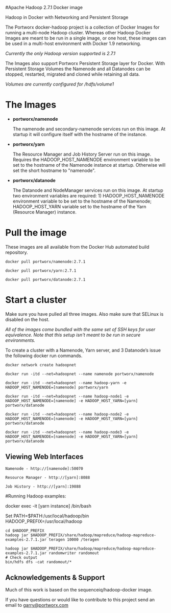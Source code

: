 #Apache Hadoop 2.7.1 Docker image

Hadoop in Docker with Networking and Persistent Storage

The Portworx docker-hadoop project is a collection of Docker Images for running a multi-node Hadoop cluster. Whereas other Hadoop Docker Images are meant to be run in a single image, or one host, these images can be used in a multi-host environment with Docker 1.9 networking.

_Currently the only Hadoop version supported is 2.7.1_

The Images also support Portworx Persistent Storage layer for Docker. With Persistent Storage Volumes the Namenode and all Datanodes can be stopped, restarted, migrated and cloned while retaining all data.

_Volumes are currently configured for /hdfs/volume1_

# The Images

* **portworx/namenode**

  The namenode and secondary-namenode services run on this image. At startup it will configure itself with the hostname of the instance.

* **portworx/yarn**

  The Resource Manager and Job History Server run on this image.  Requires the HADOOP_HOST_NAMENODE environment variable to be set to the hostname of the Namenode instance at startup. Otherwise will set the short hostname to "namenode". 

* **portworx/datanode**

  The Datanode and NodeManager services run on this image.  At startup two environment variables are required: 1) HADOOP_HOST_NAMENODE environment variable to be set to the hostname of the Namenode; HADOOP_HOST_YARN variable set to the hostname of the Yarn (Resource Manager) instance.


# Pull the image

These images are all available from the Docker Hub automated build repository.

```
docker pull portworx/namenode:2.7.1
```

```
docker pull portworx/yarn:2.7.1
```

```
docker pull portworx/datanode:2.7.1
```


# Start a cluster

Make sure you have pulled all three images. Also make sure that SELinux is disabled on the host. 

_All of the images come bundled with the same set of SSH keys for user equivalence. Note that this setup isn't meant to be run in secure environments._

To create a cluster with a Namenode, Yarn server, and 3 Datanode’s issue the following docker run commands. 

```
docker network create hadoopnet
```

```
docker run -itd --net=hadoopnet --name namenode portworx/namenode
```

```
docker run -itd --net=hadoopnet --name hadoop-yarn -e HADOOP_HOST_NAMENODE=[namenode] portworx/yarn
```

```
docker run -itd --net=hadoopnet --name hadoop-node1 -e HADOOP_HOST_NAMENODE=[namenode] -e HADOOP_HOST_YARN=[yarn] portworx/datanode
```

```
docker run -itd --net=hadoopnet --name hadoop-node2 -e HADOOP_HOST_NAMENODE=[namenode] -e HADOOP_HOST_YARN=[yarn] portworx/datanode
```

```
docker run -itd --net=hadoopnet --name hadoop-node3 -e HADOOP_HOST_NAMENODE=[namenode] -e HADOOP_HOST_YARN=[yarn] portworx/datanode
```



## Viewing Web Interfaces

```
Namenode - http://[namenode]:50070
```

```
Resource Manager - http://[yarn]:8088
```

```
Job History - http://[yarn]:19888
```



#Running Hadoop examples:

docker exec -it [yarn instance] /bin/bash

Set PATH=$PATH:/usr/local/hadoop/bin 
HADOOP_PREFIX=/usr/local/hadoop


```
cd $HADOOP_PREFIX
hadoop jar $HADOOP_PREFIX/share/hadoop/mapreduce/hadoop-mapreduce-examples-2.7.1.jar teragen 10000 /teragen

hadoop jar $HADOOP_PREFIX/share/hadoop/mapreduce/hadoop-mapreduce-examples-2.7.1.jar randomwriter randomout
# Check output
bin/hdfs dfs -cat randomout/*
```


## Acknowledgements & Support

Much of this work is based on the sequenceiq/hadoop-docker image. 

If you have questions or would like to contribute to this project send an email to garry@portworx.com

